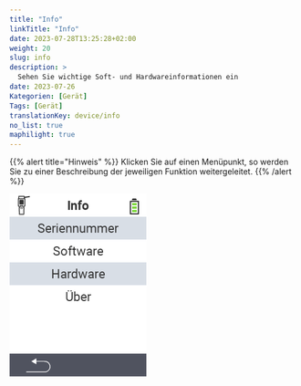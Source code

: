 ```yaml
---
title: "Info"
linkTitle: "Info"
date: 2023-07-28T13:25:28+02:00
weight: 20
slug: info
description: >
  Sehen Sie wichtige Soft- und Hardwareinformationen ein
date: 2023-07-26
Kategorien: [Gerät]
Tags: [Gerät]
translationKey: device/info
no_list: true
maphilight: true
---
```

{{% alert title="Hinweis" %}}
Klicken Sie auf einen Menüpunkt, so werden Sie zu einer Beschreibung der jeweiligen Funktion weitergeleitet.
{{% /alert %}}

<img src="bilder/menu.png/" alt="VitalControl Info" title="Info" usemap="#workmap" class="maphilight">

<map name="workmap">
  <area shape="rect" coords="0,40,240,80" alt="Seriennummer" title="Um die Seriennummer ihres Gerätes abzurufen klicken Sie hier&#10;Mausklick: zur Dokumentation" href="/docs/geraet/info/seriennummer-abrufen/">
  <area shape="rect" coords="0,80,240,120" alt="Software" title="Die Anleitung zur Einsicht ihrer Softwareversion finden Sie hier&#10;Mausklick: zur Dokumentation" href="/docs/firmware/versionen/">
  <area shape="rect" coords="0,120,240,160" alt="Hardware" title="Um die Hardwareinformationen ihres Gerätes abzurufen klicken Sie hier&#10;Mausklick: zur Dokumentation" href="/docs/geraet/info/hardware/">
  <area shape="rect" coords="0,160,240,200" alt="Über" title="Rufen Sie Herstellerinformationen ab&#10;Mausklick: zur Dokumentation" href="/docs/geraet/info/ueber/">
</map>

